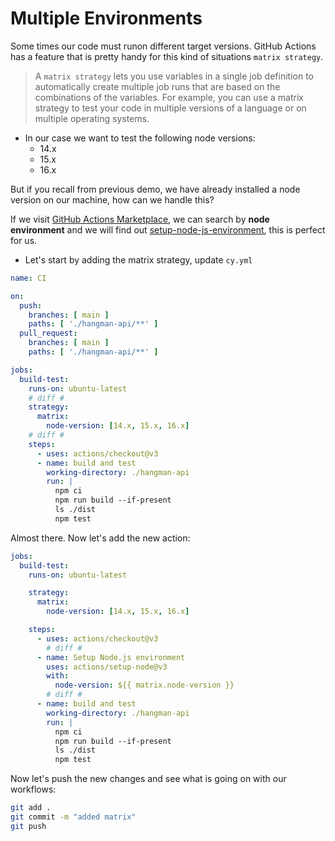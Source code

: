 # Multiple Environments

Some times our code must runon different target versions. GitHub Actions has a feature that is pretty handy for this kind of situations `matrix strategy`.

> A `matrix strategy` lets you use variables in a single job definition to automatically create multiple job runs that are based on the combinations of the variables. For example, you can use a matrix strategy to test your code in multiple versions of a language or on multiple operating systems.

* In our case we want to test the following node versions:
    - 14.x
    - 15.x 
    - 16.x

But if you recall from previous demo, we have already installed a node version on our machine, how can we handle this?

If we visit [GitHub Actions Marketplace](https://github.com/marketplace?type=actions), we can search by **node environment** and we will find out [setup-node-js-environment](https://github.com/marketplace/actions/setup-node-js-environment), this is perfect for us.

* Let's start by adding the matrix strategy, update `cy.yml`

```yml
name: CI 

on:
  push:
    branches: [ main ]
    paths: [ './hangman-api/**' ]
  pull_request:
    branches: [ main ]
    paths: [ './hangman-api/**' ]

jobs:
  build-test:
    runs-on: ubuntu-latest
    # diff #
    strategy:
      matrix:
        node-version: [14.x, 15.x, 16.x]
    # diff #
    steps:
      - uses: actions/checkout@v3
      - name: build and test
        working-directory: ./hangman-api
        run: |
          npm ci 
          npm run build --if-present
          ls ./dist
          npm test

```

Almost there. Now let's add the new action:

```yaml
jobs:
  build-test:
    runs-on: ubuntu-latest

    strategy:
      matrix:
        node-version: [14.x, 15.x, 16.x]

    steps:
      - uses: actions/checkout@v3
        # diff #
      - name: Setup Node.js environment
        uses: actions/setup-node@v3
        with:
          node-version: ${{ matrix.node-version }}
        # diff #
      - name: build and test
        working-directory: ./hangman-api
        run: |
          npm ci 
          npm run build --if-present
          ls ./dist
          npm test

```

Now let's push the new changes and see what is going on with our workflows:

```bash
git add .
git commit -m "added matrix"
git push
```


